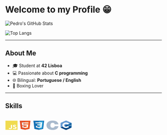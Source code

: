 # Welcome to my Profile 😁

![Pedro's GitHub Stats](https://github-readme-stats.vercel.app/api?username=PedroLouzada&show_icons=true&theme=midnight-purple&include_all_commits=true&count_private=true)

![Top Langs](https://github-readme-stats.vercel.app/api/top-langs/?username=PedroLouzada&layout=compact&langs_count=6&theme=midnight-purple)

---

## About Me

- 🎓 Student at **42 Lisboa**
- 💻 Passionate about **C programming**
- 🌐 Bilingual: **Portuguese / English**
- 🥊 Boxing Lover

---

## Skills

<div style="display: inline_block"><br>
  <img align="center" alt="JS" height="30" width="40" src="https://raw.githubusercontent.com/devicons/devicon/master/icons/javascript/javascript-plain.svg" />
  <img align="center" alt="HTML" height="30" width="40" src="https://raw.githubusercontent.com/devicons/devicon/master/icons/html5/html5-original.svg" />
  <img align="center" alt="CSS" height="30" width="40" src="https://raw.githubusercontent.com/devicons/devicon/master/icons/css3/css3-original.svg" />
  <img align="center" alt="C" height="30" width="40" src="https://raw.githubusercontent.com/devicons/devicon/master/icons/c/c-original.svg" />
  <img align="center" alt="C++" height="30" width="40" src="https://raw.githubusercontent.com/devicons/devicon/master/icons/cplusplus/cplusplus-original.svg" />
</div>
